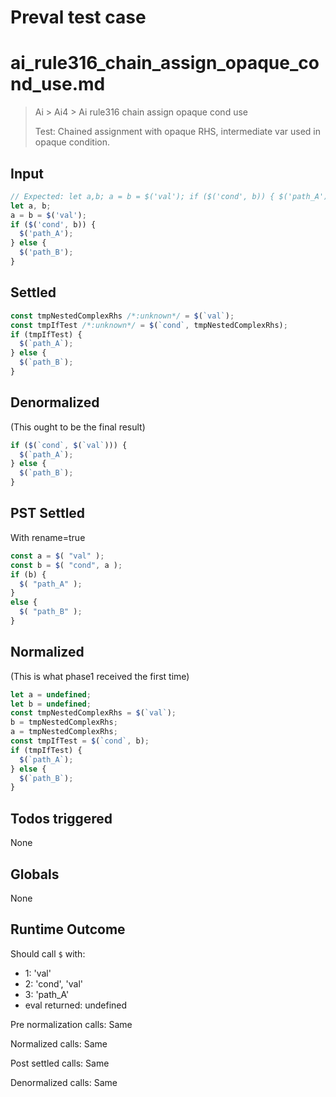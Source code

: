 # Preval test case

# ai_rule316_chain_assign_opaque_cond_use.md

> Ai > Ai4 > Ai rule316 chain assign opaque cond use
>
> Test: Chained assignment with opaque RHS, intermediate var used in opaque condition.

## Input

`````js filename=intro
// Expected: let a,b; a = b = $('val'); if ($('cond', b)) { $('path_A'); } else { $('path_B'); }
let a, b;
a = b = $('val');
if ($('cond', b)) {
  $('path_A');
} else {
  $('path_B');
}
`````


## Settled


`````js filename=intro
const tmpNestedComplexRhs /*:unknown*/ = $(`val`);
const tmpIfTest /*:unknown*/ = $(`cond`, tmpNestedComplexRhs);
if (tmpIfTest) {
  $(`path_A`);
} else {
  $(`path_B`);
}
`````


## Denormalized
(This ought to be the final result)

`````js filename=intro
if ($(`cond`, $(`val`))) {
  $(`path_A`);
} else {
  $(`path_B`);
}
`````


## PST Settled
With rename=true

`````js filename=intro
const a = $( "val" );
const b = $( "cond", a );
if (b) {
  $( "path_A" );
}
else {
  $( "path_B" );
}
`````


## Normalized
(This is what phase1 received the first time)

`````js filename=intro
let a = undefined;
let b = undefined;
const tmpNestedComplexRhs = $(`val`);
b = tmpNestedComplexRhs;
a = tmpNestedComplexRhs;
const tmpIfTest = $(`cond`, b);
if (tmpIfTest) {
  $(`path_A`);
} else {
  $(`path_B`);
}
`````


## Todos triggered


None


## Globals


None


## Runtime Outcome


Should call `$` with:
 - 1: 'val'
 - 2: 'cond', 'val'
 - 3: 'path_A'
 - eval returned: undefined

Pre normalization calls: Same

Normalized calls: Same

Post settled calls: Same

Denormalized calls: Same
